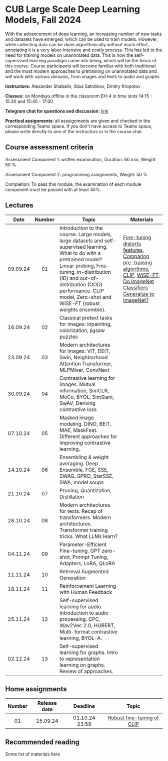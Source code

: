 # CUB Large Scale Deep Learning Models, Fall 2024

With the advancement of deep learning, an increasing number of new tasks and datasets have emerged, which can be used to train models. However, while collecting data can be done algorithmically without much effort, annotating it is a very labor-intensive and costly process. This has led to the need for training models on unannotated data. This is how the self-supervised learning paradigm came into being, which will be the focus of this course. Course participants will become familiar with both traditional and the most modern approaches to pretraining on unannotated data and will work with various domains, from images and texts to audio and graphs.

**Instructors:** Alexander Shabalin, Ildus Satrdinov, Dmitry Kropotov

**Classes:** on Mondays offline in the classroom EH-4 in time slots 14:15 - 15:30 and 15:45 - 17:00

**Telegram chat for questions and discussion:** [link](https://t.me/+jKSAP9vmxPo3NDFi)

**Practical assignments**: all asssignments are given and checked in the corresponding Teams space. If you don't have access to Teams space, please write directly to one of the instructors or in the course chat.

## Course assessment criteria

Assessment Component 1: written examination, Duration: 60 min, Weight: 50 %

Assessment Component 2: programming assignments, Weight: 50 %

Completion: To pass this module, the examination of each module component must be passed with at least
45%.

## Lectures

| Date | Number | Topic | Materials |
| :---: | :---: | --- | --- |
| 09.09.24  | 01  | Introduction to the course. Large models, large datasets and self-supervised learning. What to do with a pretrained model? Linear probing, Fine-tuning, in-distribution (ID) and out-of-distribution (OOD) performance. CLIP model, Zero-shot and WiSE-FT (robust weights ensemble). |  [Fine-tuning distorts features](https://arxiv.org/pdf/2202.10054), [Comparing pre-training algorithms](https://arxiv.org/pdf/2103.14005), [CLIP](https://arxiv.org/pdf/2103.00020), [WiSE-FT](https://arxiv.org/pdf/2109.01903), [Do ImageNet Classifiers Generalize to ImageNet?](https://arxiv.org/pdf/1902.10811)  |
| 16.09.24  | 02  | Classical pretext tasks for images: inpainting, colorization, jigsaw puzzles   |  |
| 23.09.24  | 03  | Modern architectures for images: ViT, DEiT, Swin, Neighborhood Attention Transformer, MLPMixer, ConvNext |  |
| 30.09.24  | 04  | Contrastive learning for images. Mutual information, SimCLR, MoCo, BYOL, SimSiam, SwAV. Deriving contrastive loss |  |
| 07.10.24  | 05  | Masked image modeling. DINO, BEiT, MAE, MaskFeat. Different approaches for improving contrastive learning.  |  | 
| 14.10.24  | 06  | Ensembling & weight averaging. Deep Ensemble, FGE, SSE, SWAG, SPRO, StarSSE, SWA, model soups |  |
| 21.10.24  | 07  | Pruning, Quantization, Distillation |  |
| 28.10.24  | 08  | Modern architectures for texts. Recap of transformers. Modern architectures. Transformer training tricks. What LLMs learn? |  |
| 04.11.24  | 09  | Parameter-Efficient Fine-tuning. GPT zero-shot, Prompt Tuning, Adapters, LoRA, QLoRA |  |
| 11.11.24  | 10  | Retrieval Augmented Generation |  |
| 18.11.24  | 11  | Reinforcement Learning with Human Feedback |  |
| 25.11.24  | 12  | Self-supervised learning for audio. Introduction to audio processing. CPC, Wav2Vec 2.0, HUBERT, Multi-format contrastive learning, BYOL-A. |  |
| 02.12.24  | 13  | Self-supervised learning for graphs. Intro to representation learning on graphs. Review of approaches. |  |

## Home assignments

| Number | Release date | Deadline | Topic |
| :---: | :---: | :---: | :---: |
| 01 | 15.09.24 | 01.10.24 23:59 | [Robust fine-tuning of CLIP](https://github.com/isadrtdinov/lsdl-cub/blob/main/week01-finetune/homework/homework-week01.ipynb)

## Recommended reading
Some list of materials here
